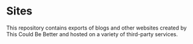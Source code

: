 Sites
=====

This repository contains exports of blogs and other websites created by This Could Be Better and hosted on a variety of third-party services.